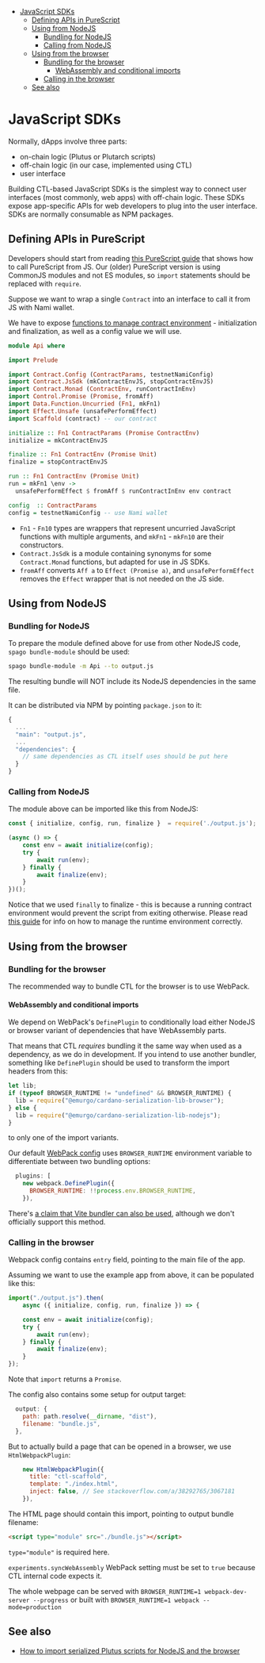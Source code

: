 <!-- START doctoc generated TOC please keep comment here to allow auto update -->
<!-- DON'T EDIT THIS SECTION, INSTEAD RE-RUN doctoc TO UPDATE -->

- [JavaScript SDKs](#javascript-sdks)
  - [Defining APIs in PureScript](#defining-apis-in-purescript)
  - [Using from NodeJS](#using-from-nodejs)
    - [Bundling for NodeJS](#bundling-for-nodejs)
    - [Calling from NodeJS](#calling-from-nodejs)
  - [Using from the browser](#using-from-the-browser)
    - [Bundling for the browser](#bundling-for-the-browser)
      - [WebAssembly and conditional imports](#webassembly-and-conditional-imports)
    - [Calling in the browser](#calling-in-the-browser)
  - [See also](#see-also)

<!-- END doctoc generated TOC please keep comment here to allow auto update -->

# JavaScript SDKs

Normally, dApps involve three parts:

- on-chain logic (Plutus or Plutarch scripts)
- off-chain logic (in our case, implemented using CTL)
- user interface

Building CTL-based JavaScript SDKs is the simplest way to connect user interfaces (most commonly, web apps) with off-chain logic. These SDKs expose app-specific APIs for web developers to plug into the user interface. SDKs are normally consumable as NPM packages.

## Defining APIs in PureScript

Developers should start from reading [this PureScript guide](https://book.purescript.org/chapter10.html#calling-purescript-from-javascript) that shows how to call PureScript from JS. Our (older) PureScript version is using CommonJS modules and not ES modules, so `import` statements should be replaced with `require`.

Suppose we want to wrap a single `Contract` into an interface to call it from JS with Nami wallet.

We have to expose [functions to manage contract environment](./contract-environment.md) - initialization and finalization, as well as a config value we will use.

```purescript
module Api where

import Prelude

import Contract.Config (ContractParams, testnetNamiConfig)
import Contract.JsSdk (mkContractEnvJS, stopContractEnvJS)
import Contract.Monad (ContractEnv, runContractInEnv)
import Control.Promise (Promise, fromAff)
import Data.Function.Uncurried (Fn1, mkFn1)
import Effect.Unsafe (unsafePerformEffect)
import Scaffold (contract) -- our contract

initialize :: Fn1 ContractParams (Promise ContractEnv)
initialize = mkContractEnvJS

finalize :: Fn1 ContractEnv (Promise Unit)
finalize = stopContractEnvJS

run :: Fn1 ContractEnv (Promise Unit)
run = mkFn1 \env ->
  unsafePerformEffect $ fromAff $ runContractInEnv env contract

config  :: ContractParams
config = testnetNamiConfig -- use Nami wallet
```

- `Fn1` - `Fn10` types are wrappers that represent uncurried JavaScript functions with multiple arguments, and `mkFn1` - `mkFn10` are their constructors.
- `Contract.JsSdk` is a module containing synonyms for some `Contract.Monad` functions, but adapted for use in JS SDKs.
- `fromAff` converts `Aff a` to `Effect (Promise a)`, and `unsafePerformEffect` removes the `Effect` wrapper that is not needed on the JS side.

## Using from NodeJS

### Bundling for NodeJS

To prepare the module defined above for use from other NodeJS code, `spago bundle-module` should be used:

```bash
spago bundle-module -m Api --to output.js
```

The resulting bundle will NOT include its NodeJS dependencies in the same file.

It can be distributed via NPM by pointing `package.json` to it:

```js
{
  ...
  "main": "output.js",
  ...
  "dependencies": {
    // same dependencies as CTL itself uses should be put here
  }
}
```

### Calling from NodeJS

The module above can be imported like this from NodeJS:

```javascript
const { initialize, config, run, finalize }  = require('./output.js');

(async () => {
    const env = await initialize(config);
    try {
        await run(env);
    } finally {
        await finalize(env);
    }
})();
```

Notice that we used `finally` to finalize - this is because a running contract environment would prevent the script from exiting otherwise. Please read [this guide](./contract-environment.md) for info on how to manage the runtime environment correctly.

## Using from the browser

### Bundling for the browser

The recommended way to bundle CTL for the browser is to use WebPack.

#### WebAssembly and conditional imports

We depend on WebPack's `DefinePlugin` to conditionally load either NodeJS or browser variant of dependencies that have WebAssembly parts.

That means that CTL _requires_ bundling it the same way when used as a dependency, as we do in development. If you intend to use another bundler, something like `DefinePlugin` should be used to transform the import headers from this:

```javascript
let lib;
if (typeof BROWSER_RUNTIME != "undefined" && BROWSER_RUNTIME) {
  lib = require("@emurgo/cardano-serialization-lib-browser");
} else {
  lib = require("@emurgo/cardano-serialization-lib-nodejs");
}
```

to only one of the import variants.

Our default [WebPack config](../webpack.config.cjs) uses `BROWSER_RUNTIME` environment variable to differentiate between two bundling options:

```js
  plugins: [
    new webpack.DefinePlugin({
      BROWSER_RUNTIME: !!process.env.BROWSER_RUNTIME,
    }),
```

There's [a claim that Vite bundler can also be used](https://github.com/Plutonomicon/cardano-transaction-lib/issues/79#issuecomment-1257036068), although we don't officially support this method.

### Calling in the browser

Webpack config contains `entry` field, pointing to the main file of the app.

Assuming we want to use the example app from above, it can be populated like this:

```js
import("./output.js").then(
    async ({ initialize, config, run, finalize }) => {

    const env = await initialize(config);
    try {
        await run(env);
    } finally {
        await finalize(env);
    }
});
```

Note that `import` returns a `Promise`.

The config also contains some setup for output target:

```js
  output: {
    path: path.resolve(__dirname, "dist"),
    filename: "bundle.js",
  },
```

But to actually build a page that can be opened in a browser, we use `HtmlWebpackPlugin`:

```js
    new HtmlWebpackPlugin({
      title: "ctl-scaffold",
      template: "./index.html",
      inject: false, // See stackoverflow.com/a/38292765/3067181
    }),
```

The HTML page should contain this import, pointing to output bundle filename:

```html
<script type="module" src="./bundle.js"></script>
```

`type="module"` is required here.


`experiments.syncWebAssembly` WebPack setting must be set to `true` because CTL internal code expects it.

The whole webpage can be served with `BROWSER_RUNTIME=1 webpack-dev-server --progress` or built with `BROWSER_RUNTIME=1 webpack --mode=production`

## See also

- [How to import serialized Plutus scripts for NodeJS and the browser](./importing-scripts.md)
